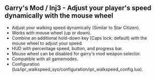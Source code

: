 Garry's Mod / Inj3 - Adjust your player's speed dynamically with the mouse wheel
-------
- Adjust your walking speed dynamically (Similar to Star Citizen).
- Works with mouse wheel (up or down).
- Combine an additional hold-down key (Caps lock: default) with the mouse wheel to adjust your speed.
- HUD with percentage speed, button, and progress bar.
- Mouse wheel can be disabled for garry's mod weapon selector.
- Compatible with all gamemodes.
- Configuration (lua/ipr_walkspeed_sys/configuration/ipr_walkspeed_config.lua).
